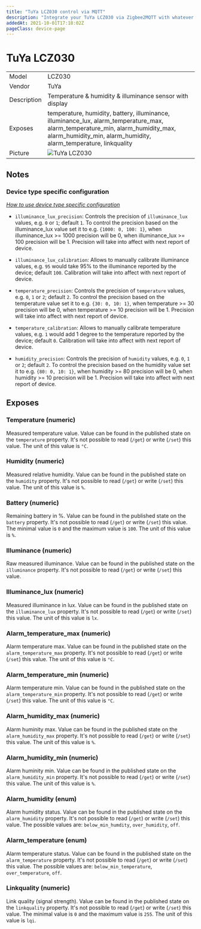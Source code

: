 ```yaml
---
title: "TuYa LCZ030 control via MQTT"
description: "Integrate your TuYa LCZ030 via Zigbee2MQTT with whatever smart home infrastructure you are using without the vendors bridge or gateway."
addedAt: 2021-10-01T17:18:02Z
pageClass: device-page
---
```


<!-- !!!! -->
<!-- ATTENTION: This file is auto-generated through docgen! -->
<!-- You can only edit the "## Notes"-Section till next h1 (#) or h2 heading (##). -->
<!-- Do NOT use h1 or h2 heading within "## Notes"-Section. -->
<!-- !!!! -->

# TuYa LCZ030

|     |     |
|-----|-----|
| Model | LCZ030  |
| Vendor  | TuYa  |
| Description | Temperature & humidity & illuminance sensor with display |
| Exposes | temperature, humidity, battery, illuminance, illuminance_lux, alarm_temperature_max, alarm_temperature_min, alarm_humidity_max, alarm_humidity_min, alarm_humidity, alarm_temperature, linkquality |
| Picture | ![TuYa LCZ030](https://psi-4ward.github.io/zigbee2mqtt.io/images/devices/LCZ030.jpg) |


<!-- Notes BEGIN: You can edit here -->
## Notes

### Device type specific configuration
*[How to use device type specific configuration](../guide/configuration/devices-groups.md#specific-device-options)*

* `illuminance_lux_precision`: Controls the precision of `illuminance_lux` values, e.g. `0` or `1`; default `1`.
To control the precision based on the illuminance_lux value set it to e.g. `{1000: 0, 100: 1}`,
when illuminance_lux >= 1000 precision will be 0, when illuminance_lux >= 100 precision will be 1. Precision will take into affect with next report of device.


* `illuminance_lux_calibration`: Allows to manually calibrate illuminance values,
e.g. `95` would take 95% to the illuminance reported by the device; default `100`. Calibration will take into affect with next report of device.


* `temperature_precision`: Controls the precision of `temperature` values,
e.g. `0`, `1` or `2`; default `2`.
To control the precision based on the temperature value set it to e.g. `{30: 0, 10: 1}`,
when temperature >= 30 precision will be 0, when temperature >= 10 precision will be 1. Precision will take into affect with next report of device.
* `temperature_calibration`: Allows to manually calibrate temperature values,
e.g. `1` would add 1 degree to the temperature reported by the device; default `0`. Calibration will take into affect with next report of device.


* `humidity_precision`: Controls the precision of `humidity` values, e.g. `0`, `1` or `2`; default `2`.
To control the precision based on the humidity value set it to e.g. `{80: 0, 10: 1}`,
when humidity >= 80 precision will be 0, when humidity >= 10 precision will be 1. Precision will take into affect with next report of device.

<!-- Notes END: Do not edit below this line -->



## Exposes

### Temperature (numeric)
Measured temperature value.
Value can be found in the published state on the `temperature` property.
It's not possible to read (`/get`) or write (`/set`) this value.
The unit of this value is `°C`.

### Humidity (numeric)
Measured relative humidity.
Value can be found in the published state on the `humidity` property.
It's not possible to read (`/get`) or write (`/set`) this value.
The unit of this value is `%`.

### Battery (numeric)
Remaining battery in %.
Value can be found in the published state on the `battery` property.
It's not possible to read (`/get`) or write (`/set`) this value.
The minimal value is `0` and the maximum value is `100`.
The unit of this value is `%`.

### Illuminance (numeric)
Raw measured illuminance.
Value can be found in the published state on the `illuminance` property.
It's not possible to read (`/get`) or write (`/set`) this value.

### Illuminance_lux (numeric)
Measured illuminance in lux.
Value can be found in the published state on the `illuminance_lux` property.
It's not possible to read (`/get`) or write (`/set`) this value.
The unit of this value is `lx`.

### Alarm_temperature_max (numeric)
Alarm temperature max.
Value can be found in the published state on the `alarm_temperature_max` property.
It's not possible to read (`/get`) or write (`/set`) this value.
The unit of this value is `°C`.

### Alarm_temperature_min (numeric)
Alarm temperature min.
Value can be found in the published state on the `alarm_temperature_min` property.
It's not possible to read (`/get`) or write (`/set`) this value.
The unit of this value is `°C`.

### Alarm_humidity_max (numeric)
Alarm huminity max.
Value can be found in the published state on the `alarm_humidity_max` property.
It's not possible to read (`/get`) or write (`/set`) this value.
The unit of this value is `%`.

### Alarm_humidity_min (numeric)
Alarm huminity min.
Value can be found in the published state on the `alarm_humidity_min` property.
It's not possible to read (`/get`) or write (`/set`) this value.
The unit of this value is `%`.

### Alarm_humidity (enum)
Alarm humidity status.
Value can be found in the published state on the `alarm_humidity` property.
It's not possible to read (`/get`) or write (`/set`) this value.
The possible values are: `below_min_humdity`, `over_humidity`, `off`.

### Alarm_temperature (enum)
Alarm temperature status.
Value can be found in the published state on the `alarm_temperature` property.
It's not possible to read (`/get`) or write (`/set`) this value.
The possible values are: `below_min_temperature`, `over_temperature`, `off`.

### Linkquality (numeric)
Link quality (signal strength).
Value can be found in the published state on the `linkquality` property.
It's not possible to read (`/get`) or write (`/set`) this value.
The minimal value is `0` and the maximum value is `255`.
The unit of this value is `lqi`.

